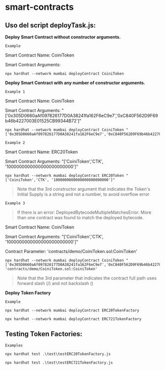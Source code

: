 
# smart-contracts

  

## Uso del script deployTask.js:

  

**Deploy Smart Contract without constructor arguments.**

```Example```

Smart Contract Name: CoiniToken

Smart Contract Arguments: 

    npx hardhat --network mumbai deployContract CoiniToken

  

**Deploy Smart Contract with any number of constructor arguments.**

```Example 1```

Smart Contract Name: CoiniToken

Smart Contract Arguments: "['0x305D0660aAf097826177D0A38241fa162F6eC9e7','0xC840F562D9F69b46b4227003E01525CB99344B72']"

    npx hardhat --network mumbai deployContract CoiniToken "['0x305D0660aAf097826177D0A38241fa162F6eC9e7','0xC840F562D9F69b46b4227003E01525CB99344B72']"

```Example 2```

Smart Contract Name: ERC20Token

Smart Contract Arguments: "['CoiniToken','CTK', '1000000000000000000000000']"

    npx hardhat --network mumbai deployContract ERC20Token "['CoiniToken','CTK', '1000000000000000000000000']"

> Note that the 3rd constructor argument that indicates the Token's Initial Supply is a string and not a number, to avoid overflow error

```Example 3```

> If there is an error: DeployedBytecodeMultipleMatchesError: More than one contract was found to match the deployed bytecode.

Smart Contract Name: CoiniToken

Smart Contract Arguments: "['CoiniToken','CTK', '1000000000000000000000000']"

Contract Parameter: 'contracts/demo/CoiniToken.sol:CoiniToken'

    npx hardhat --network mumbai deployContract CoiniToken "['0x305D0660aAf097826177D0A38241fa162F6eC9e7','0xC840F562D9F69b46b4227003E01525CB99344B72']" 'contracts/demo/CoiniToken.sol:CoiniToken'

> Note that the 3rd parameter that indicates the contract full path uses forward slash (/) and not backslash (\)

  

**Deploy Token Factory**

```Example```

```
npx hardhat --network mumbai deployContract ERC20TokenFactory
```

```
npx hardhat --network mumbai deployContract ERC721TokenFactory
```
  

## Testing Token Factories:

```Examples```

```
npx hardhat test .\test\testERC20TokenFactory.js
```

```
npx hardhat test .\test\testERC721TokenFactory.js
```